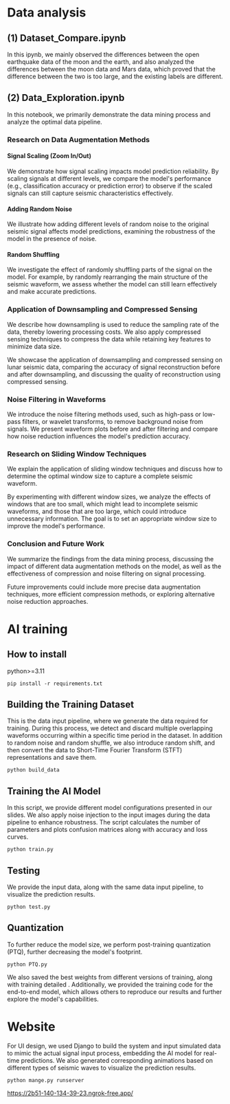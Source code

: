 # Data analysis

## (1) Dataset_Compare.ipynb

In this ipynb, we mainly observed the differences between the open earthquake data of the moon and the earth, and also analyzed the differences between the moon data and Mars data, which proved that the difference between the two is too large, and the existing labels are different.

## (2) Data_Exploration.ipynb
In this notebook, we primarily demonstrate the data mining process and analyze the optimal data pipeline.

### Research on Data Augmentation Methods
#### Signal Scaling (Zoom In/Out)
We demonstrate how signal scaling impacts model prediction reliability. By scaling signals at different levels, we compare the model's performance (e.g., classification accuracy or prediction error) to observe if the scaled signals can still capture seismic characteristics effectively.

#### Adding Random Noise
We illustrate how adding different levels of random noise to the original seismic signal affects model predictions, examining the robustness of the model in the presence of noise.

#### Random Shuffling
We investigate the effect of randomly shuffling parts of the signal on the model. For example, by randomly rearranging the main structure of the seismic waveform, we assess whether the model can still learn effectively and make accurate predictions.

### Application of Downsampling and Compressed Sensing
We describe how downsampling is used to reduce the sampling rate of the data, thereby lowering processing costs. We also apply compressed sensing techniques to compress the data while retaining key features to minimize data size.

We showcase the application of downsampling and compressed sensing on lunar seismic data, comparing the accuracy of signal reconstruction before and after downsampling, and discussing the quality of reconstruction using compressed sensing.

### Noise Filtering in Waveforms
We introduce the noise filtering methods used, such as high-pass or low-pass filters, or wavelet transforms, to remove background noise from signals. We present waveform plots before and after filtering and compare how noise reduction influences the model's prediction accuracy.

### Research on Sliding Window Techniques
We explain the application of sliding window techniques and discuss how to determine the optimal window size to capture a complete seismic waveform.

By experimenting with different window sizes, we analyze the effects of windows that are too small, which might lead to incomplete seismic waveforms, and those that are too large, which could introduce unnecessary information. The goal is to set an appropriate window size to improve the model's performance.

###  Conclusion and Future Work
We summarize the findings from the data mining process, discussing the impact of different data augmentation methods on the model, as well as the effectiveness of compression and noise filtering on signal processing.

Future improvements could include more precise data augmentation techniques, more efficient compression methods, or exploring alternative noise reduction approaches.

# AI training

## How to install

python>=3.11

```
pip install -r requirements.txt
```

## Building the Training Dataset
This is the data input pipeline, where we generate the data required for training. During this process, we detect and discard multiple overlapping waveforms occurring within a specific time period in the dataset. In addition to random noise and random shuffle, we also introduce random shift, and then convert the data to Short-Time Fourier Transform (STFT) representations and save them.
```
python build_data
```
## Training the AI Model
In this script, we provide different model configurations presented in our slides. We also apply noise injection to the input images during the data pipeline to enhance robustness. The script calculates the number of parameters and plots confusion matrices along with accuracy and loss curves.
```
python train.py
```
## Testing
We provide the input data, along with the same data input pipeline, to visualize the prediction results.
```
python test.py
```
## Quantization
To further reduce the model size, we perform post-training quantization (PTQ), further decreasing the model's footprint.
```
python PTQ.py
```

We also saved the best weights from different versions of training, along with training detailed .
Additionally, we provided the training code for the end-to-end model, which allows others to reproduce our results and further explore the model's capabilities.

# Website

For UI design, we used Django to build the system and input simulated data to mimic the actual signal input process, embedding the AI model for real-time predictions. We also generated corresponding animations based on different types of seismic waves to visualize the prediction results.

```
python mange.py runserver
```

https://2b51-140-134-39-23.ngrok-free.app/


